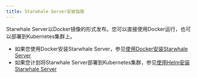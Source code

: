 ```yaml
---
title: Starwhale Server安装指南
---
```


Starwhale Server以Docker镜像的形式发布。您可以直接使用Docker运行，也可以部署到Kubernetes集群上。

* 如果您使用Docker安装Starwhale Server，参见[使用Docker安装Starwhale Server](docker)
* 如果您计划将Starwhale Server部署到Kubernetes集群，参见[使用Helm安装Starwhale Server](helm)
